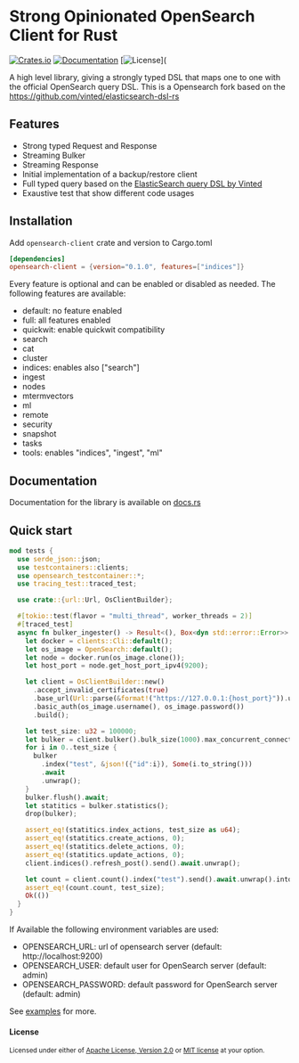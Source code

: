 # Strong Opinionated OpenSearch Client for Rust
[![Crates.io](https://img.shields.io/crates/v/opensearch-client.svg)](https://crates.io/crates/opensearch-client)
[![Documentation](https://docs.rs/opensearch-client/badge.svg)](https://docs.rs/opensearch-client)
[![License](https://img.shields.io/crates/l/opensearch-client.svg)](

A high level library, giving a strongly typed DSL that maps one to one with the official OpenSearch query DSL.
This is a Opensearch fork based on the https://github.com/vinted/elasticsearch-dsl-rs

## Features

- Strong typed Request and Response
- Streaming Bulker
- Streaming Response
- Initial implementation of a backup/restore client
- Full typed query based on the [ElasticSearch query DSL by Vinted](https://github.com/vinted/elasticsearch-dsl-rs)
- Exaustive test that show different code usages

## Installation

Add `opensearch-client` crate and version to Cargo.toml

```toml
[dependencies]
opensearch-client = {version="0.1.0", features=["indices"]}
```

Every feature is optional and can be enabled or disabled as needed.
The following features are available:
- default: no feature enabled
- full: all features enabled
- quickwit: enable quickwit compatibility
- search
- cat
- cluster 
- indices: enables also ["search"]
- ingest
- nodes
- mtermvectors
- ml
- remote
- security
- snapshot
- tasks
- tools: enables "indices", "ingest", "ml"

## Documentation

Documentation for the library is available on [docs.rs](https://docs.rs/opensearch-client)

## Quick start

```rust
mod tests {
  use serde_json::json;
  use testcontainers::clients;
  use opensearch_testcontainer::*;
  use tracing_test::traced_test;

  use crate::{url::Url, OsClientBuilder};

  #[tokio::test(flavor = "multi_thread", worker_threads = 2)]
  #[traced_test]
  async fn bulker_ingester() -> Result<(), Box<dyn std::error::Error>> {
    let docker = clients::Cli::default();
    let os_image = OpenSearch::default();
    let node = docker.run(os_image.clone());
    let host_port = node.get_host_port_ipv4(9200);

    let client = OsClientBuilder::new()
      .accept_invalid_certificates(true)
      .base_url(Url::parse(&format!("https://127.0.0.1:{host_port}")).unwrap())
      .basic_auth(os_image.username(), os_image.password())
      .build();

    let test_size: u32 = 100000;
    let bulker = client.bulker().bulk_size(1000).max_concurrent_connections(10).build();
    for i in 0..test_size {
      bulker
        .index("test", &json!({"id":i}), Some(i.to_string()))
        .await
        .unwrap();
    }
    bulker.flush().await;
    let statitics = bulker.statistics();
    drop(bulker);

    assert_eq!(statitics.index_actions, test_size as u64);
    assert_eq!(statitics.create_actions, 0);
    assert_eq!(statitics.delete_actions, 0);
    assert_eq!(statitics.update_actions, 0);
    client.indices().refresh_post().send().await.unwrap();

    let count = client.count().index("test").send().await.unwrap().into_inner();
    assert_eq!(count.count, test_size);
    Ok(())
  }
}
```

If Available the following environment variables are used:

- OPENSEARCH_URL: url of opensearch server (default: http://localhost:9200)
- OPENSEARCH_USER: default user for OpenSearch server (default: admin)
- OPENSEARCH_PASSWORD: default password for OpenSearch server (default: admin)


See [examples](examples) for more.

#### License

<sup>
Licensed under either of <a href="LICENSE-APACHE">Apache License, Version
2.0</a> or <a href="LICENSE-MIT">MIT license</a> at your option.
</sup>
